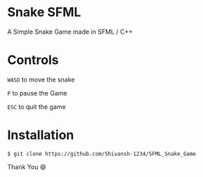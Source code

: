 
# Snake SFML

A Simple Snake Game made in SFML / C++

# Controls

`WASD` to move the snake

`P` to pause the Game

`ESC` to quit the game

# Installation

`$ git clone https://github.com/Shivansh-1234/SFML_Snake_Game `

Thank You 😄


